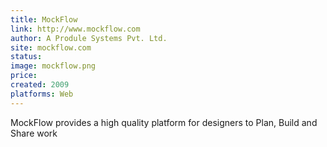 ```yaml
---
title: MockFlow
link: http://www.mockflow.com
author: A Produle Systems Pvt. Ltd.
site: mockflow.com
status: 
image: mockflow.png
price: 
created: 2009
platforms: Web
---
```


MockFlow provides a high quality platform for designers to Plan, Build and Share work
